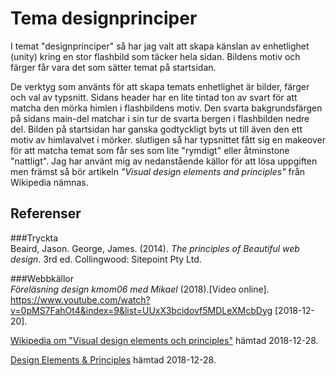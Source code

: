 Tema designprinciper
=======================


I temat "designprinciper" så har jag valt att skapa känslan av enhetlighet (unity) kring en stor flashbild som täcker hela sidan. Bildens motiv och färger får vara det som sätter temat på startsidan.

De verktyg som använts för att skapa temats enhetlighet är bilder, färger och val av typsnitt.
Sidans header har en lite tintad ton av svart för att matcha den mörka himlen i flashbildens motiv. Den svarta bakgrundsfärgen på sidans main-del matchar i sin tur de svarta bergen i flashbilden nedre del. Bilden på startsidan har ganska godtyckligt byts ut till även den ett motiv av himlavalvet i mörker. slutligen så har typsnittet fått sig en makeover för att matcha temat som får ses som lite "rymdigt" eller åtminstone "nattligt". Jag har använt mig av nedanstående källor för att lösa uppgiften men främst så bör artikeln *"Visual design elements and principles"* från Wikipedia nämnas.    




Referenser
-----------------------

###Tryckta  
Beaird, Jason. George, James. (2014). *The principles of Beautiful web design*. 3rd ed. Collingwood: Sitepoint Pty Ltd.

###Webbkällor  
*Föreläsning design kmom06 med Mikael* (2018).[Video online]. <a href="https://www.youtube.com/watch?v=0pMS7FahOt4&index=9&list=UUxX3bcidovf5MDLeXMcbDyg" target="blank">https://www.youtube.com/watch?v=0pMS7FahOt4&index=9&list=UUxX3bcidovf5MDLeXMcbDyg</a> [2018-12-20].

<a href="https://en.wikipedia.org/wiki/Visual_design_elements_and_principles#Principles_of_design" target="blank">Wikipedia om "Visual design elements och principles"</a> hämtad 2018-12-28.

<a href="https://www.canva.com/learn/design-elements-principles/" target="blank">Design Elements & Principles</a> hämtad 2018-12-28.
